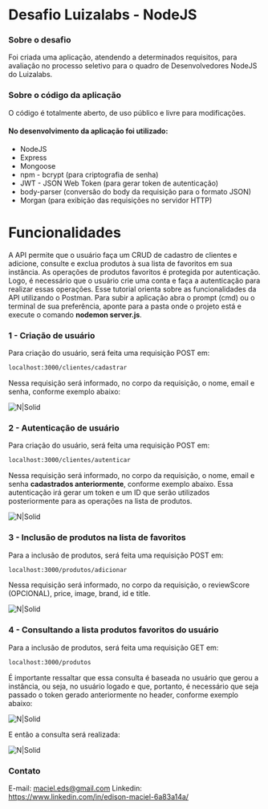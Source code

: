 # Desafio Luizalabs - NodeJS

### Sobre o desafio
                

Foi criada uma aplicação, atendendo a determinados requisitos, para avaliação no processo seletivo para o quadro de Desenvolvedores NodeJS do Luizalabs. 
                
				
### Sobre o código da aplicação

O código é totalmente aberto, de uso público e livre para modificações.

#### No desenvolvimento da aplicação foi utilizado:

+ NodeJS
+ Express
+ Mongoose
+ npm - bcrypt (para criptografia de senha)
+ JWT - JSON Web Token (para gerar token de autenticação)
+ body-parser (conversão do body da requisição para o formato JSON)
+ Morgan (para exibição das requisições no servidor HTTP)

# Funcionalidades

A API permite que o usuário faça um CRUD de cadastro de clientes e adicione, consulte e exclua produtos à sua lista de favoritos em sua instância. As operações de produtos favoritos é protegida por autenticação. Logo, é necessário que o usuário crie uma conta e faça a autenticação para realizar essas operações.
Esse tutorial orienta sobre as funcionalidades da API utilizando o Postman.
Para subir a aplicação abra o prompt (cmd) ou o terminal de sua preferência, aponte para a pasta onde o projeto está e execute o comando **nodemon server.js**.

### 1 - Criação de usuário

Para criação do usuário, será feita uma requisição POST em:
```sh
localhost:3000/clientes/cadastrar 
```
Nessa requisição será informado, no corpo da requisição, o nome, email e senha, conforme exemplo abaixo:

![N|Solid](https://i.ibb.co/crywdQs/req-Cadastro.jpg)

### 2 - Autenticação de usuário

Para criação do usuário, será feita uma requisição POST em:
```sh
localhost:3000/clientes/autenticar
```
Nessa requisição será informado, no corpo da requisição, o nome, email e senha **cadastrados anteriormente**, conforme exemplo abaixo. Essa autenticação irá gerar um token e um ID que serão utilizados posteriormente para as operações na lista de produtos.

![N|Solid](https://i.ibb.co/fN3Y9G5/aut-Usuario.jpg)

### 3 - Inclusão de produtos na lista de favoritos

Para a inclusão de produtos, será feita uma requisição POST em:
```sh
localhost:3000/produtos/adicionar
```
Nessa requisição será informado, no corpo da requisição, o reviewScore (OPCIONAL), price, image, brand, id e title.

![N|Solid](https://i.ibb.co/5jfjT3k/cadprod.jpg)

### 4 - Consultando a lista produtos favoritos do usuário

Para a inclusão de produtos, será feita uma requisição GET em:
```sh
localhost:3000/produtos
```
É importante ressaltar que essa consulta é baseada no usuário que gerou a instância, ou seja, no usuário logado e que, portanto, é necessário que seja passado o token gerado anteriormente no header, conforme exemplo abaixo:

![N|Solid](https://i.ibb.co/hdt7XXR/req-Header.jpg)

E então a consulta será realizada:

![N|Solid](https://i.ibb.co/wgCCqNH/consulta-Lista.jpg)




### Contato

E-mail: maciel.eds@gmail.com 
Linkedin: https://www.linkedin.com/in/edison-maciel-6a83a14a/
